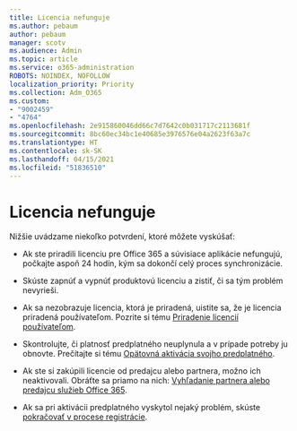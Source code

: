 ```yaml
---
title: Licencia nefunguje
ms.author: pebaum
author: pebaum
manager: scotv
ms.audience: Admin
ms.topic: article
ms.service: o365-administration
ROBOTS: NOINDEX, NOFOLLOW
localization_priority: Priority
ms.collection: Adm_O365
ms.custom:
- "9002459"
- "4764"
ms.openlocfilehash: 2e915860046dd66c7d7642c0b031717c2113681f
ms.sourcegitcommit: 8bc60ec34bc1e40685e3976576e04a2623f63a7c
ms.translationtype: HT
ms.contentlocale: sk-SK
ms.lasthandoff: 04/15/2021
ms.locfileid: "51836510"
---
```

# <a name="license-not-working"></a>Licencia nefunguje

Nižšie uvádzame niekoľko potvrdení, ktoré môžete vyskúšať:

- Ak ste priradili licenciu pre Office 365 a súvisiace aplikácie nefungujú, počkajte aspoň 24 hodín, kým sa dokončí celý proces synchronizácie. 

- Skúste zapnúť a vypnúť produktovú licenciu a zistiť, či sa tým problém nevyrieši. 

- Ak sa nezobrazuje licencia, ktorá je priradená, uistite sa, že je licencia priradená používateľom. Pozrite si tému [Priradenie licencií používateľom](https://docs.microsoft.com/microsoft-365/admin/manage/assign-licenses-to-users?view=o365-worldwide).

- Skontrolujte, či platnosť predplatného neuplynula a v prípade potreby ju obnovte. Prečítajte si tému [Opätovná aktivácia svojho predplatného](https://docs.microsoft.com/alchemyinsights/reactivate-your-subscription). 

- Ak ste si zakúpili licencie od predajcu alebo partnera, možno ich neaktivovali. Obráťte sa priamo na nich: [Vyhľadanie partnera alebo predajcu služieb Office 365](https://docs.microsoft.com//microsoft-365/admin/manage/find-your-partner-or-reseller).

- Ak sa pri aktivácii predplatného vyskytol nejaký problém, skúste [pokračovať v procese registrácie](https://go.microsoft.com/fwlink/?linkid=2126800).
